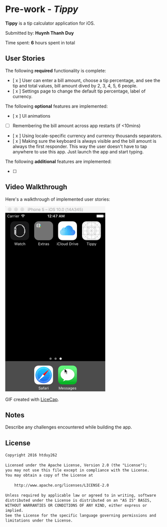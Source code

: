 # Pre-work - *Tippy*

**Tippy** is a tip calculator application for iOS.

Submitted by: **Huynh Thanh Duy**

Time spent: **6** hours spent in total

## User Stories

The following **required** functionality is complete:

* [ x ] User can enter a bill amount, choose a tip percentage, and see the tip and total values, bill amount dived by 2, 3, 4, 5, 6 people.
* [ x ] Settings page to change the default tip percentage, label of currency.

The following **optional** features are implemented:
* [ x ] UI animations
* [ ] Remembering the bill amount across app restarts (if <10mins)
* [ x ] Using locale-specific currency and currency thousands separators.
* [ x ] Making sure the keyboard is always visible and the bill amount is always the first responder. This way the user doesn't have to tap anywhere to use this app. Just launch the app and start typing.

The following **additional** features are implemented:

- [ ] 

## Video Walkthrough 

Here's a walkthrough of implemented user stories:

<img src='https://raw.githubusercontent.com/htduy262/Tippy/master/Tippy.gif' title='Video Walkthrough' width='' alt='Video Walkthrough' />

GIF created with [LiceCap](http://www.cockos.com/licecap/).

## Notes

Describe any challenges encountered while building the app.

## License

    Copyright 2016 htduy262

    Licensed under the Apache License, Version 2.0 (the "License");
    you may not use this file except in compliance with the License.
    You may obtain a copy of the License at

        http://www.apache.org/licenses/LICENSE-2.0

    Unless required by applicable law or agreed to in writing, software
    distributed under the License is distributed on an "AS IS" BASIS,
    WITHOUT WARRANTIES OR CONDITIONS OF ANY KIND, either express or implied.
    See the License for the specific language governing permissions and
    limitations under the License.
